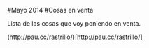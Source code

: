 #Mayo 2014
#Cosas en venta

Lista de las cosas que voy poniendo en venta.

(http://pau.cc/rastrillo/)[http://pau.cc/rastrillo/]
